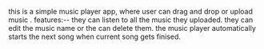 this is a simple music player app, where user can drag and drop or upload music .
features:--
they can listen to all the music they uploaded.
they can edit the music name or the can delete them.
the music player automatically starts the next song when current song gets finised.
